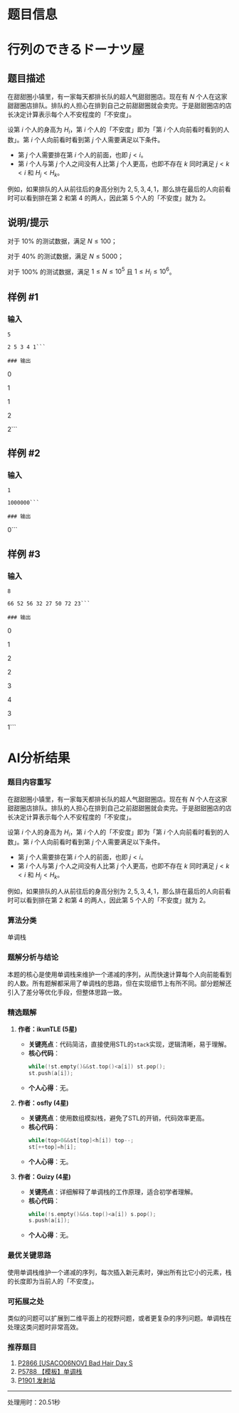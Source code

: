 # 题目信息

# 行列のできるドーナツ屋

## 题目描述

在甜甜圈小镇里，有一家每天都排长队的超人气甜甜圈店。现在有 $N$ 个人在这家甜甜圈店排队。排队的人担心在排到自己之前甜甜圈就会卖完。于是甜甜圈店的店长决定计算表示每个人不安程度的「不安度」。

设第 $i$ 个人的身高为 $H_i$，第 $i$ 个人的「不安度」即为「第 $i$ 个人向前看时看到的人数」。第 $i$ 个人向前看时看到第 $j$ 个人需要满足以下条件。

- 第 $j$ 个人需要排在第 $i$ 个人的前面，也即 $j<i$。
- 第 $i$ 个人与第 $j$ 个人之间没有人比第 $j$ 个人更高，也即不存在 $k$ 同时满足 $j<k<i$ 和 $H_j<H_k$。

例如，如果排队的人从前往后的身高分别为 $2,5,3,4,1$，那么排在最后的人向前看时可以看到排在第 $2$ 和第 $4$ 的两人，因此第 $5$ 个人的「不安度」就为 $2$。

## 说明/提示

对于 $10\%$ 的测试数据，满足 $N\leqslant100$；

对于 $40\%$ 的测试数据，满足 $N\leqslant5000$；

对于 $100\%$ 的测试数据，满足 $1\leqslant N\leqslant10^5$ 且 $1\leqslant H_i\leqslant10^6$。

## 样例 #1

### 输入

```
5

2 5 3 4 1```

### 输出

```
0

1

1

2

2```

## 样例 #2

### 输入

```
1

1000000```

### 输出

```
0```

## 样例 #3

### 输入

```
8

66 52 56 32 27 50 72 23```

### 输出

```
0

1

2

2

3

4

3

1```

# AI分析结果

### 题目内容重写
在甜甜圈小镇里，有一家每天都排长队的超人气甜甜圈店。现在有 $N$ 个人在这家甜甜圈店排队。排队的人担心在排到自己之前甜甜圈就会卖完。于是甜甜圈店的店长决定计算表示每个人不安程度的「不安度」。

设第 $i$ 个人的身高为 $H_i$，第 $i$ 个人的「不安度」即为「第 $i$ 个人向前看时看到的人数」。第 $i$ 个人向前看时看到第 $j$ 个人需要满足以下条件。

- 第 $j$ 个人需要排在第 $i$ 个人的前面，也即 $j<i$。
- 第 $i$ 个人与第 $j$ 个人之间没有人比第 $j$ 个人更高，也即不存在 $k$ 同时满足 $j<k<i$ 和 $H_j<H_k$。

例如，如果排队的人从前往后的身高分别为 $2,5,3,4,1$，那么排在最后的人向前看时可以看到排在第 $2$ 和第 $4$ 的两人，因此第 $5$ 个人的「不安度」就为 $2$。

### 算法分类
单调栈

### 题解分析与结论
本题的核心是使用单调栈来维护一个递减的序列，从而快速计算每个人向前能看到的人数。所有题解都采用了单调栈的思路，但在实现细节上有所不同。部分题解还引入了差分等优化手段，但整体思路一致。

### 精选题解
1. **作者：ikunTLE (5星)**
   - **关键亮点**：代码简洁，直接使用STL的`stack`实现，逻辑清晰，易于理解。
   - **核心代码**：
     ```cpp
     while(!st.empty()&&st.top()<a[i]) st.pop();
     st.push(a[i]);
     ```
   - **个人心得**：无。

2. **作者：osfly (4星)**
   - **关键亮点**：使用数组模拟栈，避免了STL的开销，代码效率更高。
   - **核心代码**：
     ```cpp
     while(top>0&&st[top]<h[i]) top--;
     st[++top]=h[i];
     ```
   - **个人心得**：无。

3. **作者：Guizy (4星)**
   - **关键亮点**：详细解释了单调栈的工作原理，适合初学者理解。
   - **核心代码**：
     ```cpp
     while(!s.empty()&&s.top()<a[i]) s.pop();
     s.push(a[i]);
     ```
   - **个人心得**：无。

### 最优关键思路
使用单调栈维护一个递减的序列，每次插入新元素时，弹出所有比它小的元素，栈的长度即为当前人的「不安度」。

### 可拓展之处
类似的问题可以扩展到二维平面上的视野问题，或者更复杂的序列问题。单调栈在处理这类问题时非常高效。

### 推荐题目
1. [P2866 [USACO06NOV] Bad Hair Day S](https://www.luogu.com.cn/problem/P2866)
2. [P5788 【模板】单调栈](https://www.luogu.com.cn/problem/P5788)
3. [P1901 发射站](https://www.luogu.com.cn/problem/P1901)

---
处理用时：20.51秒